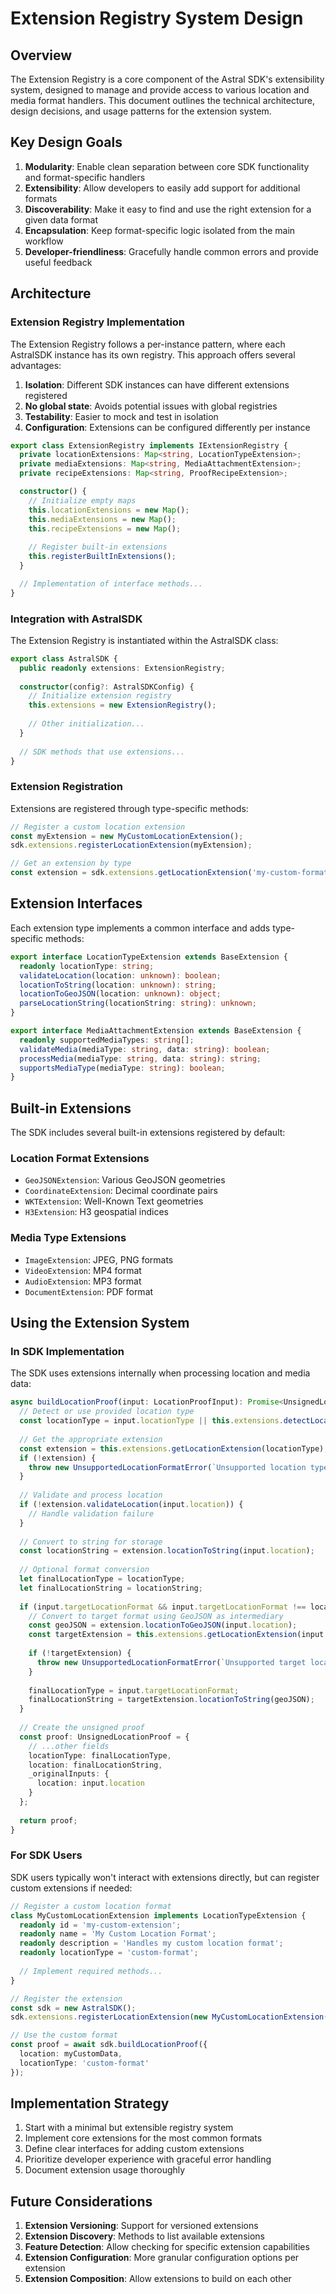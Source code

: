 # Extension Registry System Design

## Overview

The Extension Registry is a core component of the Astral SDK's extensibility system, designed to manage and provide access to various location and media format handlers. This document outlines the technical architecture, design decisions, and usage patterns for the extension system.

## Key Design Goals

1. **Modularity**: Enable clean separation between core SDK functionality and format-specific handlers
2. **Extensibility**: Allow developers to easily add support for additional formats
3. **Discoverability**: Make it easy to find and use the right extension for a given data format
4. **Encapsulation**: Keep format-specific logic isolated from the main workflow
5. **Developer-friendliness**: Gracefully handle common errors and provide useful feedback

## Architecture

### Extension Registry Implementation

The Extension Registry follows a per-instance pattern, where each AstralSDK instance has its own registry. This approach offers several advantages:

1. **Isolation**: Different SDK instances can have different extensions registered
2. **No global state**: Avoids potential issues with global registries
3. **Testability**: Easier to mock and test in isolation
4. **Configuration**: Extensions can be configured differently per instance

```typescript
export class ExtensionRegistry implements IExtensionRegistry {
  private locationExtensions: Map<string, LocationTypeExtension>;
  private mediaExtensions: Map<string, MediaAttachmentExtension>;
  private recipeExtensions: Map<string, ProofRecipeExtension>;

  constructor() {
    // Initialize empty maps
    this.locationExtensions = new Map();
    this.mediaExtensions = new Map();
    this.recipeExtensions = new Map();
    
    // Register built-in extensions
    this.registerBuiltInExtensions();
  }

  // Implementation of interface methods...
}
```

### Integration with AstralSDK

The Extension Registry is instantiated within the AstralSDK class:

```typescript
export class AstralSDK {
  public readonly extensions: ExtensionRegistry;
  
  constructor(config?: AstralSDKConfig) {
    // Initialize extension registry
    this.extensions = new ExtensionRegistry();
    
    // Other initialization...
  }
  
  // SDK methods that use extensions...
}
```

### Extension Registration

Extensions are registered through type-specific methods:

```typescript
// Register a custom location extension
const myExtension = new MyCustomLocationExtension();
sdk.extensions.registerLocationExtension(myExtension);

// Get an extension by type
const extension = sdk.extensions.getLocationExtension('my-custom-format');
```

## Extension Interfaces

Each extension type implements a common interface and adds type-specific methods:

```typescript
export interface LocationTypeExtension extends BaseExtension {
  readonly locationType: string;
  validateLocation(location: unknown): boolean;
  locationToString(location: unknown): string;
  locationToGeoJSON(location: unknown): object;
  parseLocationString(locationString: string): unknown;
}

export interface MediaAttachmentExtension extends BaseExtension {
  readonly supportedMediaTypes: string[];
  validateMedia(mediaType: string, data: string): boolean;
  processMedia(mediaType: string, data: string): string;
  supportsMediaType(mediaType: string): boolean;
}
```

## Built-in Extensions

The SDK includes several built-in extensions registered by default:

### Location Format Extensions
- `GeoJSONExtension`: Various GeoJSON geometries
- `CoordinateExtension`: Decimal coordinate pairs
- `WKTExtension`: Well-Known Text geometries
- `H3Extension`: H3 geospatial indices

### Media Type Extensions
- `ImageExtension`: JPEG, PNG formats
- `VideoExtension`: MP4 format
- `AudioExtension`: MP3 format
- `DocumentExtension`: PDF format

## Using the Extension System

### In SDK Implementation

The SDK uses extensions internally when processing location and media data:

```typescript
async buildLocationProof(input: LocationProofInput): Promise<UnsignedLocationProof> {
  // Detect or use provided location type
  const locationType = input.locationType || this.extensions.detectLocationFormat(input.location);
  
  // Get the appropriate extension
  const extension = this.extensions.getLocationExtension(locationType);
  if (!extension) {
    throw new UnsupportedLocationFormatError(`Unsupported location type: ${locationType}`);
  }
  
  // Validate and process location
  if (!extension.validateLocation(input.location)) {
    // Handle validation failure
  }
  
  // Convert to string for storage
  const locationString = extension.locationToString(input.location);
  
  // Optional format conversion
  let finalLocationType = locationType;
  let finalLocationString = locationString;
  
  if (input.targetLocationFormat && input.targetLocationFormat !== locationType) {
    // Convert to target format using GeoJSON as intermediary
    const geoJSON = extension.locationToGeoJSON(input.location);
    const targetExtension = this.extensions.getLocationExtension(input.targetLocationFormat);
    
    if (!targetExtension) {
      throw new UnsupportedLocationFormatError(`Unsupported target location format: ${input.targetLocationFormat}`);
    }
    
    finalLocationType = input.targetLocationFormat;
    finalLocationString = targetExtension.locationToString(geoJSON);
  }
  
  // Create the unsigned proof
  const proof: UnsignedLocationProof = {
    // ...other fields
    locationType: finalLocationType,
    location: finalLocationString,
    _originalInputs: {
      location: input.location
    }
  };
  
  return proof;
}
```

### For SDK Users

SDK users typically won't interact with extensions directly, but can register custom extensions if needed:

```typescript
// Register a custom location format
class MyCustomLocationExtension implements LocationTypeExtension {
  readonly id = 'my-custom-extension';
  readonly name = 'My Custom Location Format';
  readonly description = 'Handles my custom location format';
  readonly locationType = 'custom-format';
  
  // Implement required methods...
}

// Register the extension
const sdk = new AstralSDK();
sdk.extensions.registerLocationExtension(new MyCustomLocationExtension());

// Use the custom format
const proof = await sdk.buildLocationProof({
  location: myCustomData,
  locationType: 'custom-format'
});
```

## Implementation Strategy

1. Start with a minimal but extensible registry system
2. Implement core extensions for the most common formats
3. Define clear interfaces for adding custom extensions
4. Prioritize developer experience with graceful error handling
5. Document extension usage thoroughly

## Future Considerations

1. **Extension Versioning**: Support for versioned extensions
2. **Extension Discovery**: Methods to list available extensions
3. **Feature Detection**: Allow checking for specific extension capabilities
4. **Extension Configuration**: More granular configuration options per extension
5. **Extension Composition**: Allow extensions to build on each other